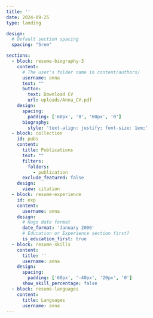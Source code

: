 ```yaml
---
title: ''
date: 2024-09-25
type: landing

design:
  # Default section spacing
  spacing: "5rem"

sections:
  - block: resume-biography-3
    content:
      # The user's folder name in content/authors/
      username: anna
      text: ""
      button:
        text: Download CV
        url: uploads/Anna_CV.pdf
    design:
      spacing:
        padding: ['60px', '0', '60px', '0']
      biography:
        style: 'text-align: justify; font-size: 1em;'
  - block: collection
    id: pubs
    content:
      title: Publications
      text: ""
      filters:
        folders:
          - publication
      exclude_featured: false
    design:
      view: citation
  - block: resume-experience
    id: exp
    content:
      username: anna
    design:
      # Hugo date format
      date_format: 'January 2006'
      # Education or Experience section first?
      is_education_first: true
  - block: resume-skills
    content:
      title: ''
      username: anna
    design:
      spacing:
        padding: ['60px', '-40px', '20px', '0']
      show_skill_percentage: false
  - block: resume-languages
    content:
      title: Languages
      username: anna
---
```

